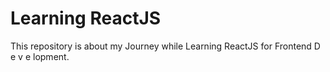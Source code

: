 # Learning ReactJS

This repository is about my Journey while Learning ReactJS for Frontend D e v e lopment.


